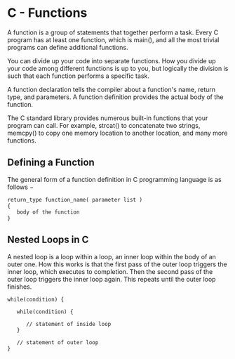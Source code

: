 # C - Functions

A function is a group of statements that together perform a task. Every C program has at least one function, which is main(), and all the most trivial programs can define additional functions.

You can divide up your code into separate functions. How you divide up your code among different functions is up to you, but logically the division is such that each function performs a specific task.

A function declaration tells the compiler about a function's name, return type, and parameters. A function definition provides the actual body of the function.

The C standard library provides numerous built-in functions that your program can call. For example, strcat() to concatenate two strings, memcpy() to copy one memory location to another location, and many more functions.

## Defining a Function

The general form of a function definition in C programming language is as follows −

```
return_type function_name( parameter list ) 
{
   body of the function
}
```
## Nested Loops in C 

A nested loop is a loop within a loop, an inner loop within the body of an outer one. How this works is that the first pass of the outer loop triggers the inner loop, which executes to completion. Then the second pass of the outer loop triggers the inner loop again. This repeats until the outer loop finishes.
```
while(condition) {

   while(condition) {
      
      // statement of inside loop
   }

   // statement of outer loop
}
```

